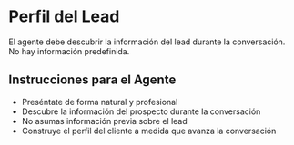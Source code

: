 # Perfil del Lead

El agente debe descubrir la información del lead durante la conversación. No hay información predefinida.

## Instrucciones para el Agente

- Preséntate de forma natural y profesional
- Descubre la información del prospecto durante la conversación
- No asumas información previa sobre el lead
- Construye el perfil del cliente a medida que avanza la conversación